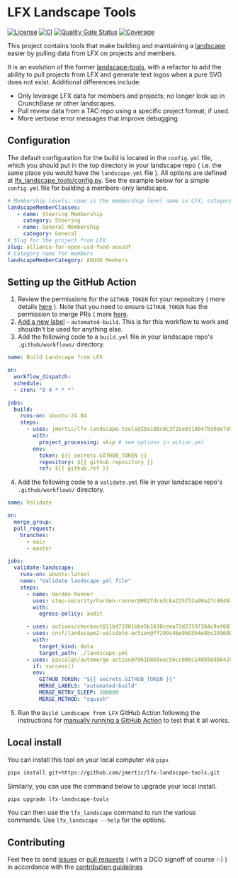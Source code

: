 # LFX Landscape Tools

[![License](https://img.shields.io/github/license/jmertic/lfx-landscape-tools)](LICENSE)
[![CI](https://github.com/jmertic/lfx-landscape-tools/workflows/CI/badge.svg)](https://github.com/jmertic/lfx-landscape-tools/actions?query=workflow%3ACI+branch%3Amain)
[![Quality Gate Status](https://sonarcloud.io/api/project_badges/measure?project=jmertic_lfx-landscape-tools&metric=alert_status)](https://sonarcloud.io/summary/new_code?id=jmertic_lfx-landscape-tools)
[![Coverage](https://sonarcloud.io/api/project_badges/measure?project=jmertic_lfx-landscape-tools&metric=coverage)](https://sonarcloud.io/summary/new_code?id=jmertic_lfx-landscape-tools)

This project contains tools that make building and maintaining a [landscape](https://github.com/cncf/landscapeapp) easier by pulling data from LFX on projects and members. 

It is an evolution of the former [landscape-tools](https://github.com/jmertic/landscape-tools), with a refactor to add the ability to pull projects from LFX and generate text logos when a pure SVG does not exist. Additional differences include:

- Only leverage LFX data for members and projects; no longer look up in CrunchBase or other landscapes.
- Pull review data from a TAC repo using a specific project format, if used.
- More verbose error messages that improve debugging.

## Configuration

The default configuration for the build is located in the `config.yml` file, which you should put in the top directory in your landscape repo ( i.e. the same place you would have the `landscape.yml` file ). All options are defined at [lfx_landscape_tools/config.py](lfx_landscape_tools/config.py). See the example below for a simple `config.yml` file for building a members-only landscape.

```yaml
# Membership levels; name is the membership level name in LFX; category is the matching subcategory name in the landscape
landscapeMemberClasses: 
   - name: Steering Membership
     category: Steering
   - name: General Membership
     category: General
# Slug for the project from LFX
slug: alliance-for-open-usd-fund-aousdf
# Category name for members
landscapeMemberCategory: AOUSD Members
```

## Setting up the GitHub Action

1) Review the permissions for the `GITHUB_TOKEN` for your repository ( more details [here](https://docs.github.com/en/actions/security-for-github-actions/security-guides/automatic-token-authentication#permissions-for-the-github_token) ). Note that you need to ensure `GITHUB_TOKEN` has the permission to merge PRs ( more [here](https://docs.github.com/en/organizations/managing-organization-settings/disabling-or-limiting-github-actions-for-your-organization#preventing-github-actions-from-creating-or-approving-pull-requests).
2) [Add a new label](https://docs.github.com/en/github/managing-your-work-on-github/managing-labels#creating-a-label) - `automated-build`. This is for this workflow to work and shouldn't be used for anything else.
3) Add the following code to a `build.yml` file in your landscape repo's `.github/workflows/` directory.

```yaml
name: Build Landscape from LFX

on:
  workflow_dispatch:
  schedule:
  - cron: "0 4 * * *"

jobs:
  build:
    runs-on: ubuntu-24.04
    steps:
      - uses: jmertic/lfx-landscape-tools@20a188cdc3f2ee0318047b50de7e9b75b8f48268 # 20250528
        with:
          project_processing: skip # see options in action.yml
        env:
          token: ${{ secrets.GITHUB_TOKEN }}
          repository: ${{ github.repository }}
          ref: ${{ github.ref }}
```
4) Add the following code to a `validate.yml` file in your landscape repo's `.github/workflows/` directory.
```yaml
name: Validate

on:
  merge_group:
  pull_request:
    branches:
      - main
      - master

jobs:
  validate-landscape:
    runs-on: ubuntu-latest
    name: "Validate landscape.yml file"
    steps:
      - name: Harden Runner
        uses: step-security/harden-runner@002fdce3c6a235733a90a27c80493a3241e56863 # v2.12.1
        with:
          egress-policy: audit

      - uses: actions/checkout@11bd71901bbe5b1630ceea73d27597364c9af683 # v4.2.2
      - uses: cncf/landscape2-validate-action@7f299c46e9b03b4e8bc2896882734fb0b0756b37 # v2.0.0
        with:
          target_kind: data
          target_path: ./landscape.yml
      - uses: pascalgn/automerge-action@7961b8b5eec56cc088c140b56d864285eabd3f67 # v0.16.4
        if: success()
        env:
          GITHUB_TOKEN: "${{ secrets.GITHUB_TOKEN }}"
          MERGE_LABELS: "automated-build"
          MERGE_RETRY_SLEEP: 300000
          MERGE_METHOD: "squash"
```
5) Run the `Build Landscape from LFX` GitHub Action following the instructions for [manually running a GitHub Action](https://docs.github.com/en/actions/managing-workflow-runs-and-deployments/managing-workflow-runs/manually-running-a-workflow) to test that it all works.

## Local install

You can install this tool on your local computer via `pipx`

```bash
pipx install git+https://github.com/jmertic/lfx-landscape-tools.git
```

Similarly, you can use the command below to upgrade your local install.

```bash
pipx upgrade lfx-landscape-tools
```

You can then use the `lfx_landscape` command to run the various commands. Use `lfx_landscape --help` for the options.

## Contributing

Feel free to send [issues](/issues) or [pull requests](/pulls) ( with a DCO signoff of course :-) ) in accordance with the [contribution guidelines](CONTRIBUTING.md)
